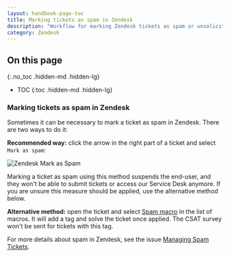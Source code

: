 ```yaml
---
layout: handbook-page-toc
title: Marking tickets as spam in Zendesk
description: "Workflow for marking Zendesk tickets as spam or unsolicited email"
category: Zendesk
---
```


## On this page
{:.no_toc .hidden-md .hidden-lg}

- TOC
{:toc .hidden-md .hidden-lg}

### Marking tickets as spam in Zendesk

Sometimes it can be necessary to mark a ticket as spam in Zendesk. There are two ways to do it:

**Recommended way:** click the arrow in the right part of a ticket and select `Mark as spam`:

  ![Zendesk Mark as Spam](/handbook/support/workflows/assets/zendesk-mark-as-spam.png)

Marking a ticket as spam using this method suspends the end-user, and they won't be able to
submit tickets or access our Service Desk anymore. If you are unsure this measure should be applied, use the alternative method below.

**Alternative method:** open the ticket and select [Spam macro](https://gitlab.zendesk.com/agent/admin/macros/360015359719) in the list of macros.
It will add a tag and solve the ticket once applied. The CSAT survey won't be sent for tickets with this tag.

For more details about spam in Zendesk, see the issue [Managing Spam Tickets](https://gitlab.com/gitlab-com/support/support-team-meta/issues/1775).
